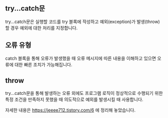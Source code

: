 ## try...catch문

try...catch문은 실행할 코드를 try 블록에 작성하고 예외(exception)가 발생(throw)할 경우 예외에 대한 처리를 지정합니다.

## 오류 유형

catch 블록을 통해 오류가 발생했을 때 오류 메시지에 따른 내용을 이해하고 있으면 오류에 대한 빠른 조치가 가능해집니다.

## throw

try...catch문을 통해 발생하는 오류 외에도 프로그램 로직이 정상적으로 수행되기 위한 특정 조건을 만족하지 못했을 때 의도적으로 예외를 발생시킬 때 사용합니다.

자세한 내용은 https://jeeee712.tistory.com/6 에 정리해 놓았습니다.
